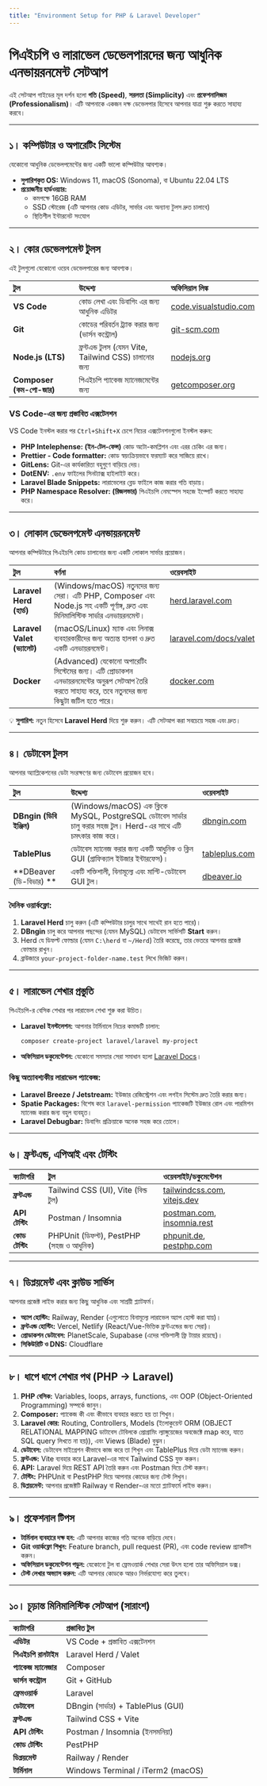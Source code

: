 ```yaml
---
title: "Environment Setup for PHP & Laravel Developer"
---
```


# পিএইচপি ও লারাভেল ডেভেলপারদের জন্য আধুনিক এনভায়রনমেন্ট সেটআপ

এই সেটআপ গাইডের মূল দর্শন হলো **গতি (Speed)**, **সরলতা (Simplicity)** এবং **প্রফেশনালিজম (Professionalism)**। এটি আপনাকে একজন দক্ষ ডেভেলপার হিসেবে আপনার যাত্রা শুরু করতে সাহায্য করবে।

---

## ১। কম্পিউটার ও অপারেটিং সিস্টেম

যেকোনো আধুনিক ডেভেলপমেন্টের জন্য একটি ভালো কম্পিউটার আবশ্যক।

* **সুপারিশকৃত OS:** Windows 11, macOS (Sonoma), বা Ubuntu 22.04 LTS
* **প্রয়োজনীয় হার্ডওয়্যার:**
    * কমপক্ষে 16GB RAM
    * SSD স্টোরেজ (এটি আপনার কোড এডিটর, সার্ভার এবং অন্যান্য টুলস দ্রুত চালাবে)
    * স্থিতিশীল ইন্টারনেট সংযোগ

---

## ২। কোর ডেভেলপমেন্ট টুলস

এই টুলগুলো যেকোনো ওয়েব ডেভেলপারের জন্য আবশ্যক।

| টুল | উদ্দেশ্য | অফিসিয়াল লিঙ্ক |
| :--- | :--- | :--- |
| **VS Code** | কোড লেখা এবং ডিবাগিং এর জন্য আধুনিক এডিটর | [code.visualstudio.com](https://code.visualstudio.com) |
| **Git** | কোডের পরিবর্তন ট্র্যাক করার জন্য (ভার্সন কন্ট্রোল) | [git-scm.com](https://git-scm.com) |
| **Node.js (LTS)** | ফ্রন্টএন্ড টুলস (যেমন Vite, Tailwind CSS) চালানোর জন্য | [nodejs.org](https://nodejs.org) |
| **Composer (কম-পো-জার)** | পিএইচপি প্যাকেজ ম্যানেজমেন্টের জন্য | [getcomposer.org](https://getcomposer.org) |

### VS Code-এর জন্য প্রস্তাবিত এক্সটেনশন

VS Code ইনস্টল করার পর `Ctrl+Shift+X` চেপে নিচের এক্সটেনশনগুলো ইনস্টল করুন:

* **PHP Intelephense: (ইন-টেল-ফেন্স)** কোড অটো-কমপ্লিশন এবং এরর চেকিং এর জন্য।
* **Prettier - Code formatter:** কোড স্বয়ংক্রিয়ভাবে ফরম্যাট করে সাজিয়ে রাখে।
* **GitLens:** Git-এর কার্যকারিতা বহুগুণে বাড়িয়ে দেয়।
* **DotENV:** `.env` ফাইলের সিনট্যাক্স হাইলাইট করে।
* **Laravel Blade Snippets:** লারাভেলের ব্লেড ফাইলে কাজ করার গতি বাড়ায়।
* **PHP Namespace Resolver: (রিজলভার)** পিএইচপি নেমস্পেস সহজে ইম্পোর্ট করতে সাহায্য করে।

---

## ৩। লোকাল ডেভেলপমেন্ট এনভায়রনমেন্ট

আপনার কম্পিউটারে পিএইচপি কোড চালানোর জন্য একটি লোকাল সার্ভার প্রয়োজন।

| টুল | বর্ণনা | ওয়েবসাইট |
| :--- | :--- | :--- |
| **Laravel Herd (হার্ড)** | (Windows/macOS) নতুনদের জন্য সেরা। এটি PHP, Composer এবং Node.js সহ একটি পূর্ণাঙ্গ, দ্রুত এবং মিনিমালিস্টিক সার্ভার এনভায়রনমেন্ট। | [herd.laravel.com](https://herd.laravel.com) |
| **Laravel Valet (ভ্যালেট)** | (macOS/Linux) ম্যাক এবং লিনাক্স ব্যবহারকারীদের জন্য অত্যন্ত হালকা ও দ্রুত একটি এনভায়রনমেন্ট। | [laravel.com/docs/valet](https://laravel.com/docs/valet) |
| **Docker** | (Advanced) যেকোনো অপারেটিং সিস্টেমের জন্য। এটি প্রোডাকশন এনভায়রনমেন্টের অনুরূপ সেটআপ তৈরি করতে সাহায্য করে, তবে নতুনদের জন্য কিছুটা জটিল হতে পারে। | [docker.com](https://docs.docker.com/) |

💡 **সুপারিশ:** নতুন হিসেবে **Laravel Herd** দিয়ে শুরু করুন। এটি সেটআপ করা সবচেয়ে সহজ এবং দ্রুত।

---

## ৪। ডেটাবেস টুলস

আপনার অ্যাপ্লিকেশনের ডেটা সংরক্ষণের জন্য ডেটাবেস প্রয়োজন হবে।

| টুল | উদ্দেশ্য | ওয়েবসাইট |
| :--- | :--- | :--- |
| **DBngin (ডিবি ইঞ্জিন)** | (Windows/macOS) এক ক্লিকে MySQL, PostgreSQL ডেটাবেস সার্ভার চালু করার সহজ টুল। Herd-এর সাথে এটি চমৎকার কাজ করে। | [dbngin.com](https://dbngin.com/) |
| **TablePlus** | ডেটাবেস ম্যানেজ করার জন্য একটি আধুনিক ও ক্লিন GUI (গ্রাফিক্যাল ইউজার ইন্টারফেস)। | [tableplus.com](https://tableplus.com/) |
| **DBeaver (ডি-বিভার) ** | একটি শক্তিশালী, বিনামূল্যে এবং মাল্টি-ডেটাবেস GUI টুল। | [dbeaver.io](https://dbeaver.io/) |

### দৈনিক ওয়ার্কফ্লো:
1.  **Laravel Herd** চালু করুন (এটি কম্পিউটার চালুর সাথে সাথেই রান হতে পারে)।
2.  **DBngin** চালু করে আপনার পছন্দের (যেমন MySQL) ডেটাবেস সার্ভিসটি **Start** করুন।
3.  Herd যে ডিফল্ট ফোল্ডার (যেমন `C:\herd` বা `~/Herd`) তৈরি করেছে, তার ভেতরে আপনার প্রজেক্ট ফোল্ডার রাখুন।
4.  ব্রাউজারে `your-project-folder-name.test` লিখে ভিজিট করুন।

---

## ৫। লারাভেল শেখার প্রস্তুতি

পিএইচপি-র বেসিক শেখার পর লারাভেল শেখা শুরু করা উচিত।

* **Laravel ইনস্টলেশন:** আপনার টার্মিনালে নিচের কমান্ডটি চালান:
    ```bash
    composer create-project laravel/laravel my-project
    ```
* **অফিসিয়াল ডকুমেন্টেশন:** যেকোনো সমস্যার সেরা সমাধান হলো [Laravel Docs](https://laravel.com/docs)।

### কিছু অত্যাবশ্যকীয় লারাভেল প্যাকেজ:
* **Laravel Breeze / Jetstream:** ইউজার রেজিস্ট্রেশন এবং লগইন সিস্টেম দ্রুত তৈরি করার জন্য।
* **Spatie Packages:** বিশেষ করে `laravel-permission` প্যাকেজটি ইউজার রোল এবং পারমিশন ম্যানেজ করার জন্য বহুল ব্যবহৃত।
* **Laravel Debugbar:** ডিবাগিং প্রক্রিয়াকে অনেক সহজ করে তোলে।

---

## ৬। ফ্রন্টএন্ড, এপিআই এবং টেস্টিং

| ক্যাটাগরি | টুল | ওয়েবসাইট/ডকুমেন্টেশন |
| :--- | :--- | :--- |
| **ফ্রন্টএন্ড** | Tailwind CSS (UI), Vite (বিল্ড টুল) | [tailwindcss.com](https://tailwindcss.com/docs), [vitejs.dev](https://vitejs.dev/guide/) |
| **API টেস্টিং** | Postman / Insomnia | [postman.com](https://learning.postman.com/docs/getting-started/introduction/), [insomnia.rest](https://insomnia.rest/docs) |
| **কোড টেস্টিং** | PHPUnit (ডিফল্ট), PestPHP (সহজ ও আধুনিক) | [phpunit.de](https://phpunit.de/documentation.html), [pestphp.com](https://pestphp.com/docs) |

---

## ৭। ডিপ্লয়মেন্ট এবং ক্লাউড সার্ভিস

আপনার প্রজেক্ট লাইভ করার জন্য কিছু আধুনিক এবং সাশ্রয়ী প্ল্যাটফর্ম।

* **অ্যাপ হোস্টিং:** Railway, Render (এগুলোতে বিনামূল্যে লারাভেল অ্যাপ হোস্ট করা যায়)।
* **ফ্রন্টএন্ড হোস্টিং:** Vercel, Netlify (React/Vue-ভিত্তিক ফ্রন্টএন্ডের জন্য সেরা)।
* **প্রোডাকশন ডেটাবেস:** PlanetScale, Supabase (এদের শক্তিশালী ফ্রি টায়ার রয়েছে)।
* **সিকিউরিটি ও DNS:** Cloudflare

---

## ৮। ধাপে ধাপে শেখার পথ (PHP → Laravel)

1.  **PHP বেসিক:** Variables, loops, arrays, functions, এবং OOP (Object-Oriented Programming) সম্পর্কে জানুন।
2.  **Composer:** প্যাকেজ কী এবং কীভাবে ব্যবহার করতে হয় তা শিখুন।
3.  **Laravel কোর:** Routing, Controllers, Models (ইলোকুয়েন্ট ORM (OBJECT RELATIONAL MAPPING ডাটাবেস টেবিলকে প্রোগ্রামিং ল্যাঙ্গুয়েজের অবজেক্টে map করে, যাতে SQL query লিখতে না হয়)), এবং Views (Blade) বুঝুন।
4.  **ডেটাবেস:** ডেটাবেস মাইগ্রেশন কীভাবে কাজ করে তা শিখুন এবং TablePlus দিয়ে ডেটা ম্যানেজ করুন।
5.  **ফ্রন্টএন্ড:** Vite ব্যবহার করে Laravel-এর সাথে Tailwind CSS যুক্ত করুন।
6.  **API:** Laravel দিয়ে REST API তৈরি করুন এবং Postman দিয়ে টেস্ট করুন।
7.  **টেস্টিং:** PHPUnit বা PestPHP দিয়ে আপনার কোডের জন্য টেস্ট লিখুন।
8.  **ডিপ্লয়মেন্ট:** আপনার প্রজেক্টটি Railway বা Render-এর মতো প্ল্যাটফর্মে লাইভ করুন।

---

## ৯। প্রফেশনাল টিপস

* **টার্মিনাল ব্যবহারে দক্ষ হন:** এটি আপনার কাজের গতি অনেক বাড়িয়ে দেবে।
* **Git ওয়ার্কফ্লো শিখুন:** Feature branch, pull request (PR), এবং code review প্র্যাকটিস করুন।
* **অফিসিয়াল ডকুমেন্টেশন পড়ুন:** যেকোনো টুল বা ফ্রেমওয়ার্ক শেখার সেরা উৎস হলো তার অফিসিয়াল ডক্স।
* **টেস্ট লেখার অভ্যাস করুন:** এটি আপনার কোডকে আরও নির্ভরযোগ্য করে তুলবে।

---

## ১০। চূড়ান্ত মিনিমালিস্টিক সেটআপ (সারাংশ)

| ক্যাটাগরি | প্রস্তাবিত টুল |
| :--- | :--- |
| **এডিটর** | VS Code + প্রস্তাবিত এক্সটেনশন |
| **পিএইচপি রানটাইম** | Laravel Herd / Valet |
| **প্যাকেজ ম্যানেজার** | Composer |
| **ভার্সন কন্ট্রোল** | Git + GitHub |
| **ফ্রেমওয়ার্ক** | Laravel |
| **ডেটাবেস** | DBngin (সার্ভার) + TablePlus (GUI) |
| **ফ্রন্টএন্ড** | Tailwind CSS + Vite |
| **API টেস্টিং** | Postman / Insomnia (ইনসমনিয়া) |
| **কোড টেস্টিং** | PestPHP |
| **ডিপ্লয়মেন্ট** | Railway / Render |
| **টার্মিনাল** | Windows Terminal / iTerm2 (macOS) |
